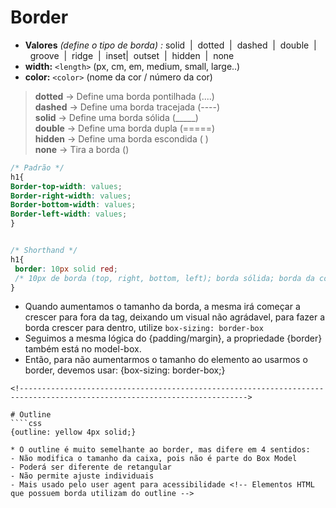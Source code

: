 # Border
- __Valores__ _(define o tipo de borda)_ _:_ solid&nbsp;&nbsp;|&nbsp;&nbsp;dotted&nbsp;&nbsp;|&nbsp;&nbsp;dashed&nbsp;&nbsp;|&nbsp;&nbsp;double&nbsp;&nbsp;|&nbsp;&nbsp;groove&nbsp;&nbsp;|&nbsp;&nbsp;ridge&nbsp;&nbsp;|&nbsp;&nbsp;inset|&nbsp;&nbsp;outset&nbsp;&nbsp;|&nbsp;&nbsp;hidden&nbsp;&nbsp;|&nbsp;&nbsp;none
- __width:__  `<length>` (px, cm, em, medium, small, large..)
- __color:__  `<color>`  (nome da cor / número da cor)

> __dotted__ -> Define uma borda pontilhada (....)  </br>
> __dashed__ -> Define uma borda tracejada  (----)</br>
> __solid__ -> Define uma borda sólida (_____)</br>
> __double__ -> Define uma borda dupla (=====)</br>
> __hidden__ -> Define uma borda escondida (   )    
> __none__ -> Tira a borda ()</br>

```css
/* Padrão */ 
h1{
Border-top-width: values;
Border-right-width: values;
Border-bottom-width: values;
Border-left-width: values;
}


/* Shorthand */
h1{
 border: 10px solid red;
 /* 10px de borda (top, right, bottom, left); borda sólida; borda da cor vermelha. */
}
```

* Quando aumentamos o tamanho da borda, a mesma irá começar a crescer para fora da tag, deixando um visual não agrádavel, para fazer a borda crescer para dentro, utilize `box-sizing: border-box`
* Seguimos a mesma lógica do {padding/margin}, a propriedade {border} também está no model-box.
* Então, para não aumentarmos o tamanho do elemento ao usarmos o border, devemos usar: {box-sizing: border-box;}
```
<!------------------------------------------------------------------------------------------------------------------------->

# Outline 
````css
{outline: yellow 4px solid;}

* O outline é muito semelhante ao border, mas difere em 4 sentidos:
- Não modifica o tamanho da caixa, pois não é parte do Box Model
- Poderá ser diferente de retangular
- Não permite ajuste individuais
- Mais usado pelo user agent para acessibilidade <!-- Elementos HTML que possuem borda utilizam do outline -->